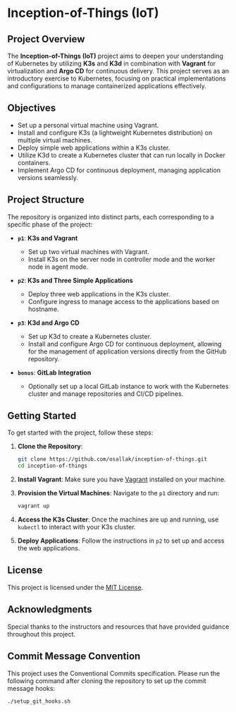 # Inception-of-Things (IoT)

## Project Overview

The **Inception-of-Things (IoT)** project aims to deepen your understanding of Kubernetes by utilizing **K3s** and **K3d** in combination with **Vagrant** for virtualization and **Argo CD** for continuous delivery. This project serves as an introductory exercise to Kubernetes, focusing on practical implementations and configurations to manage containerized applications effectively.

## Objectives

- Set up a personal virtual machine using Vagrant.
- Install and configure K3s (a lightweight Kubernetes distribution) on multiple virtual machines.
- Deploy simple web applications within a K3s cluster.
- Utilize K3d to create a Kubernetes cluster that can run locally in Docker containers.
- Implement Argo CD for continuous deployment, managing application versions seamlessly.

## Project Structure

The repository is organized into distinct parts, each corresponding to a specific phase of the project:

- **`p1`**: **K3s and Vagrant**
  - Set up two virtual machines with Vagrant.
  - Install K3s on the server node in controller mode and the worker node in agent mode.

- **`p2`**: **K3s and Three Simple Applications**
  - Deploy three web applications in the K3s cluster.
  - Configure ingress to manage access to the applications based on hostname.

- **`p3`**: **K3d and Argo CD**
  - Set up K3d to create a Kubernetes cluster.
  - Install and configure Argo CD for continuous deployment, allowing for the management of application versions directly from the GitHub repository.

- **`bonus`**: **GitLab Integration**
  - Optionally set up a local GitLab instance to work with the Kubernetes cluster and manage repositories and CI/CD pipelines.

## Getting Started

To get started with the project, follow these steps:

1. **Clone the Repository**:
   ```bash
   git clone https://github.com/osallak/inception-of-things.git
   cd inception-of-things
   ```

2. **Install Vagrant**:
   Make sure you have [Vagrant](https://www.vagrantup.com/downloads) installed on your machine.

3. **Provision the Virtual Machines**:
   Navigate to the `p1` directory and run:
   ```bash
   vagrant up
   ```

4. **Access the K3s Cluster**:
   Once the machines are up and running, use `kubectl` to interact with your K3s cluster.

5. **Deploy Applications**:
   Follow the instructions in `p2` to set up and access the web applications.

## License

This project is licensed under the [MIT License](LICENSE).

## Acknowledgments

Special thanks to the instructors and resources that have provided guidance throughout this project.

## Commit Message Convention

This project uses the Conventional Commits specification. Please run the following command after cloning the repository to set up the commit message hooks:

```bash
./setup_git_hooks.sh
